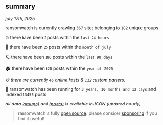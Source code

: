 
## summary
_july 17th, 2025_

ransomwatch is currently crawling `367` sites belonging to `182` unique groups

⏲ there have been `2` posts within the `last 24 hours`

🦈 there have been `25` posts within the `month of july`

🪐 there have been `186` posts within the `last 90 days`

🏚 there have been `620` posts within the `year of 2025`

_⚙️ there are currently `46` online hosts & `112` custom parsers._

🦕 ransomwatch has been running for `3 years, 10 months and 12 days` and indexed `13455` posts

_all data  [(groups)](http://ransomwhat.telemetry.ltd/groups) and [(posts)](http://ransomwhat.telemetry.ltd/posts) is available in JSON (updated hourly)_

> ransomwatch is fully [open source](https://github.com/joshhighet/ransomwatch#ransomwatch--). please consider [sponsoring](https://github.com/sponsors/joshhighet) if you find it useful!
